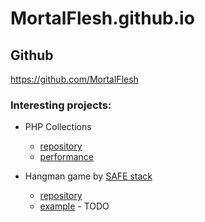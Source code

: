 MortalFlesh.github.io
=====================

## Github
https://github.com/MortalFlesh

### Interesting projects:
- PHP Collections
    - [repository](https://github.com/MortalFlesh/MFCollectionsPHP)
    - [performance](https://github.com/MortalFlesh/PerformanceTests#performancetests)

- Hangman game by [SAFE stack](https://safe-stack.github.io/)
    - [repository](https://github.com/MortalFlesh/safe-hangman)
    - [example](https://github.com/MortalFlesh/safe-hangman) - TODO

